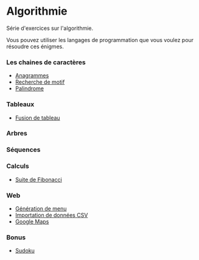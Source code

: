 # Algorithmie

Série d'exercices sur l'algorithmie.

Vous pouvez utiliser les langages de programmation que vous voulez pour résoudre ces énigmes.


### Les chaines de caractères
- [Anagrammes](01_Exercises/StringAnagram.md)
- [Recherche de motif](01_Exercises/StringPatternSearch.md)
- [Palindrome](01_Exercises/StringPalindrome.md)

### Tableaux
- [Fusion de tableau](01_Exercises/ArrayFusion.md)

### Arbres

### Séquences

### Calculs
- [Suite de Fibonacci](01_Exercises/CalculFibonacci.md)

### Web
- [Génération de menu](01_Exercises/WebMenu.md)
- [Importation de données CSV](01_Exercises/WebLoadDataCSV.md)
- [Google Maps](01_Exercises/WebGoogleMaps.md)

### Bonus
- [Sudoku](01_Exercises/BonusSudoku.md)